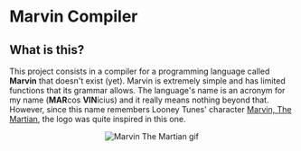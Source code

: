 # Marvin Compiler

## What is this?

This project consists in a compiler for a programming language called **Marvin** that doesn't exist (yet). Marvin is extremely simple and has limited functions that its grammar allows.
The language's name is an acronym for my name (**MAR**cos **VIN**ícius) and it really means nothing beyond that. However, since this name remembers Looney Tunes' character [Marvin, The Martian](https://en.wikipedia.org/wiki/Marvin_the_Martian), the logo was quite inspired in this one.

<p align="center">
  <img src="images/the-martian.png" alt="Marvin The Martian gif"/>
</p>

